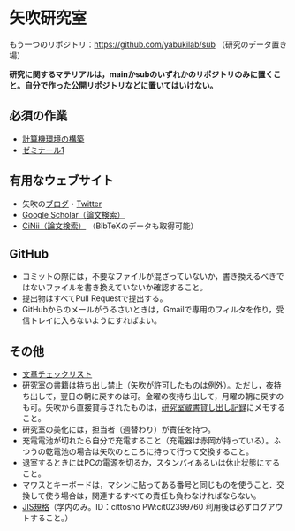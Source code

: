 # 矢吹研究室

もう一つのリポジトリ：https://github.com/yabukilab/sub （研究のデータ置き場）

**研究に関するマテリアルは，mainかsubのいずれかのリポジトリのみに置くこと。自分で作った公開リポジトリなどに置いてはいけない。**

## 必須の作業

* [計算機環境の構築](計算機環境の構築.md)
* [ゼミナール1](ゼミナール/)

## 有用なウェブサイト

* 矢吹の[ブログ](http://blog.unfindable.net/)・[Twitter](https://twitter.com/yabuki)
* [Google Scholar（論文検索）](http://scholar.google.co.jp/)
* [CiNii（論文検索）](http://ci.nii.ac.jp/) （BibTeXのデータも取得可能）

## GitHub

* コミットの際には，不要なファイルが混ざっていないか，書き換えるべきではないファイルを書き換えていないか確認すること。
* 提出物はすべてPull Requestで提出する。
* GitHubからのメールがうるさいときは，Gmailで専用のフィルタを作り，受信トレイに入らないようにすればよい。

## その他

* [文章チェックリスト](https://github.com/yabukilab/main/wiki/%E6%96%87%E7%AB%A0%E3%83%81%E3%82%A7%E3%83%83%E3%82%AF%E3%83%AA%E3%82%B9%E3%83%88)
* 研究室の書籍は持ち出し禁止（矢吹が許可したものは例外）。ただし，夜持ち出して，翌日の朝に戻すのは可。金曜の夜持ち出して，月曜の朝に戻すのも可。矢吹から直接貸与されたものは，[研究室蔵書貸し出し記録](https://github.com/yabukilab/main/wiki/%E7%A0%94%E7%A9%B6%E5%AE%A4%E8%94%B5%E6%9B%B8%E8%B2%B8%E3%81%97%E5%87%BA%E3%81%97%E8%A8%98%E9%8C%B2)にメモすること。
* 研究室の美化には，担当者（週替わり）が責任を持つ。
* 充電電池が切れたら自分で充電すること（充電器は赤岡が持っている）。ふつうの乾電池の場合は矢吹のところに持って行って交換すること。
* 退室するときにはPCの電源を切るか，スタンバイあるいは休止状態にすること。
* マウスとキーボードは，マシンに貼ってある番号と同じものを使うこと．交換して使う場合は，関連するすべての責任も負わなければならない。
* [JIS規格](https://library.jsa.or.jp/)（学内のみ。ID：cittosho PW:cit02399760 利用後は必ずログアウトすること。）
